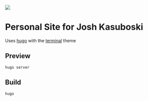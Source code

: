 ![](https://github.com/kasuboski/personal-site/workflows/github%20pages/badge.svg)
# Personal Site for Josh Kasuboski

Uses [hugo](https://gohugo.io) with the [terminal](https://github.com/panr/hugo-theme-terminal) theme

## Preview
`hugo server`

## Build
`hugo`